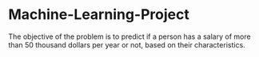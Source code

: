 # Machine-Learning-Project
The objective of the problem is to predict if a person has a salary of more than 50 thousand dollars per year or not, based on their characteristics.
